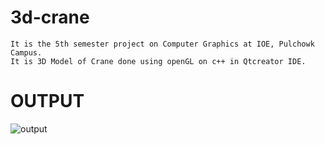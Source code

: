 # 3d-crane
    It is the 5th semester project on Computer Graphics at IOE, Pulchowk Campus.
    It is 3D Model of Crane done using openGL on c++ in Qtcreator IDE.

# OUTPUT
![output](http://i.imgur.com/9VVkUdo.jpg)
